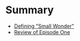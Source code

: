 # Summary

* [Defining "Small Wonder"](_posts/2016-07-04-defining-small-wonder.markdown)
* [Review of Episode One](_posts/pilotepisode.markdown)
